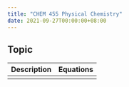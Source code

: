 ```yaml
---
title: "CHEM 455 Physical Chemistry"
date: 2021-09-27T00:00:00+08:00
---
```


## Topic

|Description|Equations|
|-:|:-|
|||
